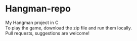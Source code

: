 # Hangman-repo
 My Hangman project in C <br />
 To play the game, download the zip file and run them locally. <br />
 Pull requests, suggestions are welcome!
 

